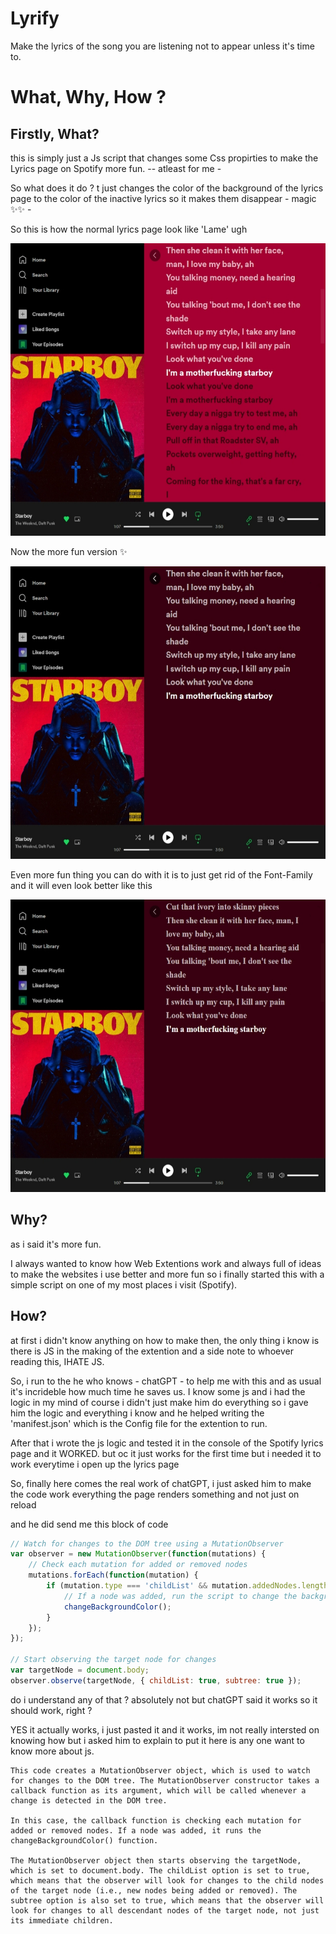 # Lyrify
Make the lyrics of the song you are listening not to appear unless it's time to.

# What, Why, How ?

## Firstly, What?
this is simply just a Js script that changes some Css propirties to make the Lyrics page on Spotify more fun.
-- atleast for me -

So what does it do ? 
t just changes the color of the background of the lyrics page to the color of the inactive lyrics so it makes them disappear - magic ✨✨ - 

So this is how the normal lyrics page look like 'Lame' ugh

<img src="/imgs/Without-Extention.jpg" alt="a pic of the lyrics page on spotify without the extention enabled" width="559" height="468">

Now the more fun version ✨

<img src="/imgs/With-Extention.jpg" alt="a pic of the lyrics page on spotify with the extention enabled" width="559" height="468">

Even more fun thing you can do with it is to just get rid of the Font-Family and it will even look better like this

<img src="/imgs/With-Extention&WIthout-the-Font.jpg" alt="a pic of the lyrics page on spotify with the extention enabled and without the Font-Family" width="559" height="468">



## Why? 
as i said it's more fun.

I always wanted to know how Web Extentions work and always full of ideas to make the websites i use better and more fun so i finally started this with a simple script on one of my most places i visit (Spotify).

## How?
at first i didn't know anything on how to make then, the only thing i know is there is JS in the making of the extention and a side note to whoever reading this, IHATE JS.

So, i run to the he who knows - chatGPT - to help me with this and as usual it's incrideble how much time he saves us. 
I know some js and i had the logic in my mind of course i didn't just make him do everything so i gave him the logic and everything i know and he helped writing the 'manifest.json' which is the Config file for the extention to run. 

After that i wrote the js logic and tested it in the console of the Spotify lyrics page and it WORKED.
but oc it just works for the first time but i needed it to work everytime i open up the lyrics page

So, finally here comes the real work of chatGPT, i just asked him to make the code work everything the page renders something and not just on reload

and he did send me this block of code

```javascript
// Watch for changes to the DOM tree using a MutationObserver
var observer = new MutationObserver(function(mutations) {
    // Check each mutation for added or removed nodes
    mutations.forEach(function(mutation) {
        if (mutation.type === 'childList' && mutation.addedNodes.length) {
            // If a node was added, run the script to change the background color
            changeBackgroundColor();
        }
    });
});

// Start observing the target node for changes
var targetNode = document.body;
observer.observe(targetNode, { childList: true, subtree: true });
```
do i understand any of that ? absolutely not but chatGPT said it works so it should work, right ?

YES it actually works, i just pasted it and it works, im not really intersted on knowing how but i asked him to explain to put it here is any one want to know more about js.

```chatGPT
This code creates a MutationObserver object, which is used to watch for changes to the DOM tree. The MutationObserver constructor takes a callback function as its argument, which will be called whenever a change is detected in the DOM tree.

In this case, the callback function is checking each mutation for added or removed nodes. If a node was added, it runs the changeBackgroundColor() function.

The MutationObserver object then starts observing the targetNode, which is set to document.body. The childList option is set to true, which means that the observer will look for changes to the child nodes of the target node (i.e., new nodes being added or removed). The subtree option is also set to true, which means that the observer will look for changes to all descendant nodes of the target node, not just its immediate children.
```



